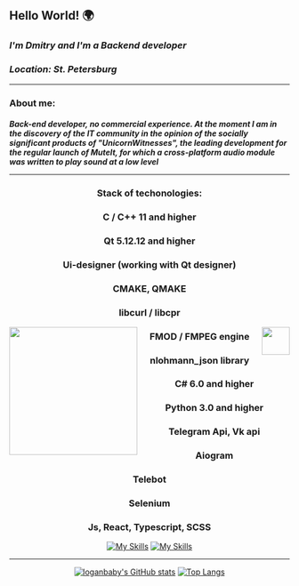 ## __Hello World!__  🌍
### *I'm Dmitry and I'm a Backend developer*
### *Location: St. Petersburg* <hr>

### **About me:**
#### *__Back-end developer, no commercial experience.  At the moment I am in the discovery of the IT community in the opinion of the socially significant products of "UnicornWitnesses", the leading development for the regular launch of MuteIt, for which a cross-platform audio module was written to play sound at a low level__* <hr>


<div class align="center">

### **Stack of techonologies:**
###  **C / C++ 11** and higher
### **Qt 5.12.12** and higher
### **Ui-designer** (working with Qt designer)
### **CMAKE, QMAKE**
### **libcurl / libcpr**

<img align='left' src="https://media.giphy.com/media/M9gbBd9nbDrOTu1Mqx/giphy.gif" width="230">

<img src="https://media.giphy.com/media/VgCDAzcKvsR6OM0uWg/giphy.gif" width="50" height="50" align="right">

### **FMOD / FMPEG engine**
### **nlohmann_json library**
### **C# 6.0** and higher
### **Python 3.0** and higher
### **Telegram Api, Vk api**
### **Aiogram**
### **Telebot**
### **Selenium**
### **Js, React, Typescript, SCSS**

[![My Skills](https://skillicons.dev/icons?i=py,selenium,js,react,ts,scss,css,html)](https://skillicons.dev)
[![My Skills](https://skillicons.dev/icons?i=c,cpp,cmake,qt,cs,visualstudio)](https://skillicons.dev)
<hr>

[![loganbaby's GitHub stats](https://github-readme-stats.vercel.app/api?username=loganbaby&theme=cobalt&show_icons=true)](https://github.com/loganbaby/loganbaby)
[![Top Langs](https://github-readme-stats.vercel.app/api/top-langs/?username=loganbaby&layout=compact&theme=cobalt)](https://github.com/loganbaby/loganbaby)
</div>
